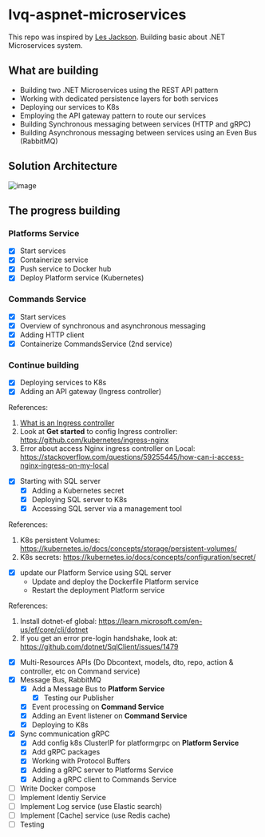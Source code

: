 # lvq-aspnet-microservices

This repo was inspired by [Les Jackson](https://lesjackson.net/home). Building basic about .NET Microservices system.

## What are building
- Building two .NET Microservices using the REST API pattern
- Working with dedicated persistence layers for both services
- Deploying our services to K8s
- Employing the API gateway pattern to route our services
- Building Synchronous messaging between services (HTTP and gRPC)
- Building Asynchronous messaging between services using an Even Bus (RabbitMQ)

## Solution Architecture
![image](https://user-images.githubusercontent.com/26388126/231938119-2e9d7d46-e339-47cd-a70b-b677c6079e9f.png)

## The progress building
### Platforms Service
- [x]  Start services
- [x] Containerize service
- [x] Push service to Docker hub
- [x] Deploy Platform service (Kubernetes)

### Commands Service
- [x] Start services
- [x] Overview of synchronous and asynchronous messaging
- [x] Adding HTTP client
- [x] Containerize CommandsService (2nd service)

### Continue building
- [x] Deploying services to K8s
- [x] Adding an API gateway (Ingress controller) 

References:
1. [What is an Ingress controller](https://www.nginx.com/resources/glossary/kubernetes-ingress-controller/)
2. Look at **Get started** to config Ingress controller: https://github.com/kubernetes/ingress-nginx
3. Error about access Nginx ingress controller on Local: https://stackoverflow.com/questions/59255445/how-can-i-access-nginx-ingress-on-my-local

- [x] Starting with SQL server
  - [x] Adding a Kubernetes secret
  - [x] Deploying SQL server to K8s
  - [x] Accessing SQL server via a management tool

References:
1. K8s persistent Volumes: https://kubernetes.io/docs/concepts/storage/persistent-volumes/
2. K8s secrets: https://kubernetes.io/docs/concepts/configuration/secret/

- [x] update our Platform Service using SQL server
  - Update and deploy the Dockerfile Platform service
  - Restart the deployment Platform service

References:
1. Install dotnet-ef global: https://learn.microsoft.com/en-us/ef/core/cli/dotnet 
2. If you get an error pre-login handshake, look at: https://github.com/dotnet/SqlClient/issues/1479

- [x] Multi-Resources APIs (Do Dbcontext, models, dto, repo, action & controller, etc on Command service)
- [x] Message Bus, RabbitMQ
  - [x] Add a Message Bus to **Platform Service**
    - [x] Testing our Publisher  
  - [x] Event processing on **Command Service**
  - [x] Adding an Event listener on **Command Service**
  - [x] Deploying to K8s
  
- [x] Sync communication gRPC
  - [x] Add config k8s ClusterIP for platformgrpc on **Platform Service**  
  - [x] Add gRPC packages
  - [x] Working with Protocol Buffers
  - [x] Adding a gRPC server to Platforms Service
  - [x] Adding a  gRPC client to Commands Service

- [ ] Write Docker compose
- [ ] Implement Identiy Service
- [ ] Implement Log service (use Elastic search)
- [ ] Implement [Cache] service (use Redis cache)
- [ ] Testing 
